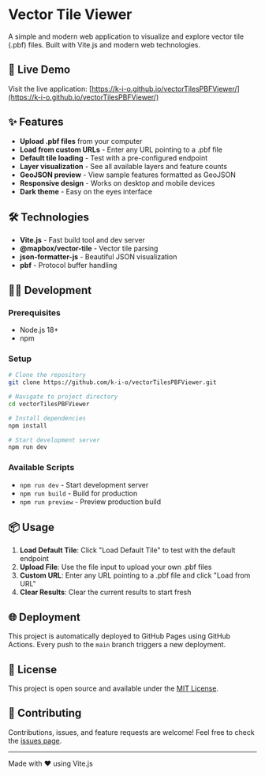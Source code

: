 # Vector Tile Viewer

A simple and modern web application to visualize and explore vector tile (.pbf) files. Built with Vite.js and modern web technologies.

## 🚀 Live Demo

Visit the live application: [https://k-i-o.github.io/vectorTilesPBFViewer/](https://k-i-o.github.io/vectorTilesPBFViewer/)

## ✨ Features

- **Upload .pbf files** from your computer
- **Load from custom URLs** - Enter any URL pointing to a .pbf file
- **Default tile loading** - Test with a pre-configured endpoint
- **Layer visualization** - See all available layers and feature counts
- **GeoJSON preview** - View sample features formatted as GeoJSON
- **Responsive design** - Works on desktop and mobile devices
- **Dark theme** - Easy on the eyes interface

## 🛠️ Technologies

- **Vite.js** - Fast build tool and dev server
- **@mapbox/vector-tile** - Vector tile parsing
- **json-formatter-js** - Beautiful JSON visualization
- **pbf** - Protocol buffer handling

## 🏃‍♂️ Development

### Prerequisites
- Node.js 18+
- npm

### Setup
```bash
# Clone the repository
git clone https://github.com/k-i-o/vectorTilesPBFViewer.git

# Navigate to project directory
cd vectorTilesPBFViewer

# Install dependencies
npm install

# Start development server
npm run dev
```

### Available Scripts

- `npm run dev` - Start development server
- `npm run build` - Build for production
- `npm run preview` - Preview production build

## 📦 Usage

1. **Load Default Tile**: Click "Load Default Tile" to test with the default endpoint
2. **Upload File**: Use the file input to upload your own .pbf files
3. **Custom URL**: Enter any URL pointing to a .pbf file and click "Load from URL"
4. **Clear Results**: Clear the current results to start fresh

## 🌐 Deployment

This project is automatically deployed to GitHub Pages using GitHub Actions. Every push to the `main` branch triggers a new deployment.

## 📄 License

This project is open source and available under the [MIT License](LICENSE).

## 🤝 Contributing

Contributions, issues, and feature requests are welcome! Feel free to check the [issues page](https://github.com/k-i-o/vectorTilesPBFViewer/issues).

---

Made with ❤️ using Vite.js